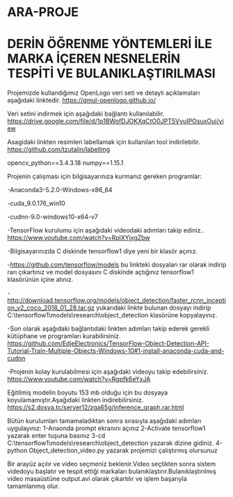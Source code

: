 # ARA-PROJE
# DERİN ÖĞRENME YÖNTEMLERİ İLE MARKA İÇEREN NESNELERİN TESPİTİ VE BULANIKLAŞTIRILMASI

Projemizde kullandığımız OpenLogo veri seti ve detaylı açıklamaları aşağıdaki linktedir.
	https://qmul-openlogo.github.io/

Veri setini indirmek için aşağıdaki bağlantı kullanılabilir.
	https://drive.google.com/file/d/1p1BWofDJOKXqCtO0JPT5VyuIPOsuxOuj/view
  
  Asagidaki linkten resimleri labellamak için kullanilan tool indirilebilir.
https://github.com/tzutalin/labelImg

opencv_python==3.4.3.18
numpy==1.15.1


Projenin çalışması için bilgisayarınıza kurmanız gereken programlar:

-Anaconda3-5.2.0-Windows-x86_64

-cuda_9.0.176_win10

-cudnn-9.0-windows10-x64-v7

-TensorFlow kurulumu için aşağıdaki videodaki adımları takip ediniz..
https://www.youtube.com/watch?v=RplXYjxgZbw

-Bilgisayarınızda C diskinde tensorflow1 diye yeni bir klasör açınız.

-https://github.com/tensorflow/models bu linkteki dosyaları rar olarak indirip rarı çıkartınız ve model
dosyasını C diskinde açtığınız tensorflow1 klasörünün içine atınız.

-http://download.tensorflow.org/models/object_detection/faster_rcnn_inception_v2_coco_2018_01_28.tar.gz
yukarıdaki linkte bulunan dosyayı indirip C:\tensorflow1\models\research\object_detection klasörüne kopyalayınız.

-Son olarak aşağıdaki bağlantıdaki linkten adımları takip ederek gerekli kütüphane ve programları kurabilirsiniz.
https://github.com/EdjeElectronics/TensorFlow-Object-Detection-API-Tutorial-Train-Multiple-Objects-Windows-10#1-install-anaconda-cuda-and-cudnn

-Projenin kolay kurulabilmesi için aşağıdaki videoyu takip edebilirsiniz.
https://www.youtube.com/watch?v=Rgpfk6eYxJA

Eğitilmiş modelin boyutu 153 mb olduğu için bu dosyaya koyulamamıştır.Aşağıdaki linkten indirebilirsiniz.
https://s2.dosya.tc/server12/zga65g/inference_graph.rar.html

Bütün kurulumları tamamaladıktan sonra sırasıyla aşağıdaki adımları uygulayınız:
1-Anaonda prompt ekranını açınız
2-Activate tensorflow1 yazarak enter tuşuna basınız
3-cd C:\tensorflow1\models\research\object_detection yazarak dizine gidiniz.
4-python Object_detection_video.py yazarak projemizi çalıştırmış olursunuz

Bir arayüz açılır ve video seçmeniz beklenir.Video seçtikten sonra sistem videdoyu başlatır ve tespit ettiği markaları bulanıklaştırır.Bulanıklaştırılmış video
masaüstüne output.avi olarak çıkartılır ve işlem başarıyla tamamlanmış olur.
